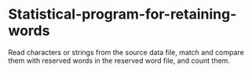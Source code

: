 # Statistical-program-for-retaining-words
Read characters or strings from the source data file, match and compare them with reserved words in the reserved word file, and count them.
